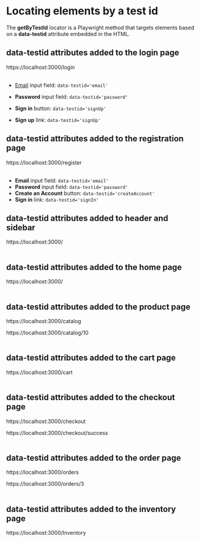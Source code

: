 # Locating elements by a test id

The **getByTestId** locator is a Playwright method that targets elements based on a **data-testid** attribute embedded in the HTML.

## data-testid attributes added to the login page

https://localhost:3000/login <br /><br />

- [Email](https://github.com/mgrybel/ecommerce-store/blob/master/frontend/src/features/account/LoginForm.tsx?plain=1#L70) input field: `data-testid='email'` <br />

- **Password** input field: `data-testid='password'` <br />
- **Sign in** button: `data-testid='signUp'` <br />
- **Sign up** link: `data-testid='signUp'`

## data-testid attributes added to the registration page

https://localhost:3000/register <br /><br />

- **Email** input field: `data-testid='email'` <br />
- **Password** input field: `data-testid='password'` <br />
- **Create an Account** button: `data-testid='createAccount'` <br />
- **Sign in** link: `data-testid='signIn'`

## data-testid attributes added to header and sidebar

https://localhost:3000/ <br /><br />

## data-testid attributes added to the home page

https://localhost:3000/ <br /><br />

## data-testid attributes added to the product page

https://localhost:3000/catalog <br />

https://localhost:3000/catalog/10 <br /><br />

## data-testid attributes added to the cart page

https://localhost:3000/cart <br /><br />

## data-testid attributes added to the checkout page

https://localhost:3000/checkout <br />

https://localhost:3000/checkout/success <br /><br />

## data-testid attributes added to the order page

https://localhost:3000/orders <br />

https://localhost:3000/orders/3 <br /><br />

## data-testid attributes added to the inventory page

https://localhost:3000/Inventory <br /><br />
